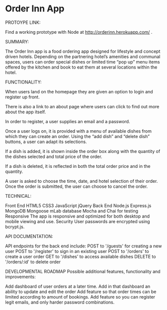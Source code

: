 # Order Inn App

PROTOYPE LINK:

Find a working prototype with Node at http://orderinn.herokuapp.com/ . 

SUMMARY:  

The Order Inn app is a food ordering app designed for lifestyle and concept driven hotels.
Depending on the partnering hotel’s amenities and communal spaces, users can order special dishes or limited time “pop up” menu items offered by the kitchen and book to eat them at several locations within the hotel. 

FUNCTIONALITY:

When users land on the homepage they are given an option to login and register up front. 

There is also a link to an about page where users can click to find out more about the app itself. 

In order to register,  a user supplies an email and a password.

Once a user logs on, it is provided with a menu of available dishes from which they can create an order. 
Using the “add dish” and “delete dish” buttons, a user can adapt its selections.

If a dish is added, it is shown inside the order box along with the quantity of the dishes selected and total price of the order. 

If a dish is deleted, it is reflected in both the total order price and in the quantity. 

A user is asked to choose the time, date, and hotel selection of their order. 
Once the order is submitted, the user can choose to cancel the order. 
  
TECHNICAL:

Front End
HTML5
CSS3
JavaScript
jQuery
Back End
Node.js
Express.js
MongoDB
Mongoose
mLab database
Mocha and Chai for testing
Responsive
The app is responsive and optimized for both desktop and mobile viewing and use.
Security
User passwords are encrypted using bcrypt.js.

API DOCUMENTATION:

API endpoints for the back end include:
POST to '/guests' for creating a new user
POST to '/register' to sign in an existing user 
POST to '/orders' to create a user order
GET to '/dishes' to access available dishes
DELETE to '/orders/:id' to delete order

DEVELOPMENTAL ROADMAP
Possible additional features, functionality and improvements:

Add dashboard of user orders at a later time.
Add in that dashboard an ability to update and edit the order
Add feature so that order times can be limited according to amount of bookings. 
Add feature so you can register legit emails,  and only harder password combinations. 
 





 
